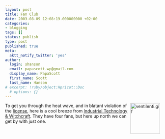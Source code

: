 ```yaml
---
layout: post
title: Fan Club
date: 2003-08-09 12:08:19.000000000 +02:00
categories:
- blogging
tags: []
status: publish
type: post
published: true
meta:
  aktt_notify_twitter: 'yes'
author:
  login: shanson
  email: papascott-wp@gmail.com
  display_name: PapaScott
  first_name: Scott
  last_name: Hanson
# excerpt: !ruby/object:Hpricot::Doc
  # options: {}
---
```

<p><a title="Industrial Technology &amp; Witchcraft - das Weblog von TextLab" href="http://www.industrial-technology-and-witchcraft.de/index.php?id=0"><img alt="ventilenti.gif" src="http://www.papascott.de/wordpress/wp-content/uploads/2003/08/ventilenti.gif" width="96" height="100" border="0" align="right" /></a>To get you through the heat wave, and in blatant violation of the <a href="http://www.industrial-technology-and-witchcraft.de/index.php?id=P2967">license</a>, here is a cool breeze from <a title="Industrial Technology &amp; Witchcraft - das Weblog von TextLab" href="http://www.industrial-technology-and-witchcraft.de/">Industrial Technology &amp; Witchcraft</a>. They have four fans, but here up north we can get by with just one.</p>
